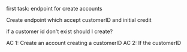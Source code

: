 first task: endpoint for create accounts

Create endpoint which accept customerID and initial credit

if a customer id don't exist should I create?

AC 1: Create an account creating a customerID
AC 2: If the customerID